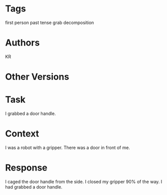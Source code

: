 # Tags

first person
past tense
grab decomposition

# Authors

KR

# Other Versions

# Task

I grabbed a door handle.

# Context

I was a robot with a gripper.
There was a door in front of me.

# Response

I caged the door handle from the side.
I closed my gripper 90% of the way.
I had grabbed a door handle.
